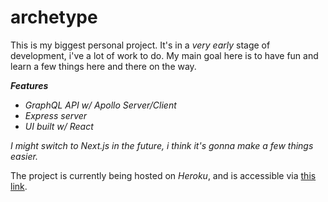 # archetype
This is my biggest personal project. It's in a *very early* stage of development, i've a lot of work to do. My main goal here is to have fun and learn a few things here and there on the way.

***Features***
- *GraphQL API w/ Apollo Server/Client*
- *Express server*
- *UI built w/ React*

*I might switch to Next.js in the future, i think it's gonna make a few things easier.*

The project is currently being hosted on *Heroku*, and is accessible via [this link](https://archetypeofficial.herokuapp.com).